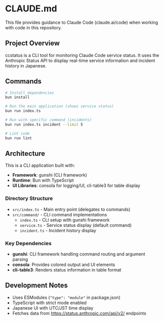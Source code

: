 # CLAUDE.md

This file provides guidance to Claude Code (claude.ai/code) when working with code in this repository.

## Project Overview

ccstatus is a CLI tool for monitoring Claude Code service status. It uses the Anthropic Status API to display real-time service information and incident history in Japanese.

## Commands

```bash
# Install dependencies
bun install

# Run the main application (shows service status)
bun run index.ts

# Run with specific command (incidents)
bun run index.ts incident --limit 5

# Lint code
bun run lint
```

## Architecture

This is a CLI application built with:
- **Framework**: gunshi (CLI framework)
- **Runtime**: Bun with TypeScript
- **UI Libraries**: consola for logging/UI, cli-table3 for table display

### Directory Structure

- `src/index.ts` - Main entry point (delegates to commands)
- `src/command/` - CLI command implementations
  - `index.ts` - CLI setup with gunshi framework
  - `service.ts` - Service status display (default command)
  - `incident.ts` - Incident history display

### Key Dependencies

- **gunshi**: CLI framework handling command routing and argument parsing
- **consola**: Provides colored output and UI elements
- **cli-table3**: Renders status information in table format

## Development Notes

- Uses ESModules (`"type": "module"` in package.json)
- TypeScript with strict mode enabled
- Japanese UI with UTC/JST time display
- Fetches data from https://status.anthropic.com/api/v2/ endpoints
